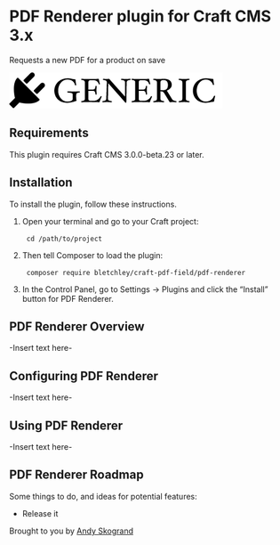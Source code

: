 # PDF Renderer plugin for Craft CMS 3.x

Requests a new PDF for a product on save

![Screenshot](resources/img/plugin-logo.png)

## Requirements

This plugin requires Craft CMS 3.0.0-beta.23 or later.

## Installation

To install the plugin, follow these instructions.

1. Open your terminal and go to your Craft project:

        cd /path/to/project

2. Then tell Composer to load the plugin:

        composer require bletchley/craft-pdf-field/pdf-renderer

3. In the Control Panel, go to Settings → Plugins and click the “Install” button for PDF Renderer.

## PDF Renderer Overview

-Insert text here-

## Configuring PDF Renderer

-Insert text here-

## Using PDF Renderer

-Insert text here-

## PDF Renderer Roadmap

Some things to do, and ideas for potential features:

* Release it

Brought to you by [Andy Skogrand](http://bletchley.co)
